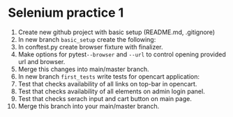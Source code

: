 # Selenium practice 1

1. Create new github project with basic setup (README.md, .gitignore)
2. In new branch ```basic_setup``` create the following: 
  1. In conftest.py create browser fixture with finalizer. 
  2. Make options for pytest```--browser``` and ```--url``` to control opening provided url and browser.
3. Merge this changes into main/master branch.
  1. In new branch ```first_tests``` write tests for opencart application: 
  2. Test that checks availability of all links on top-bar in opencart. 
  3. Test that checks availability of all elements on admin login panel.
  4. Test that checks serach input and cart button on main page.
4. Merge this branch into your main/master branch.
